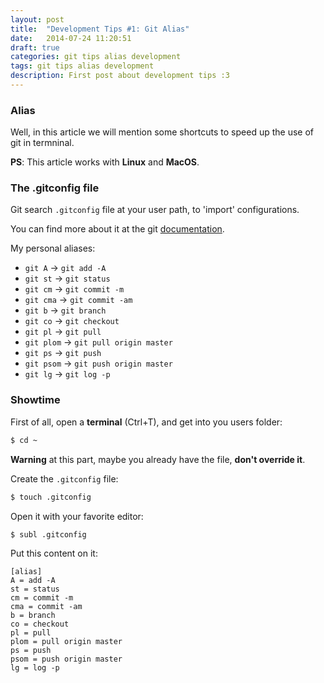 ```yaml
---
layout: post
title:  "Development Tips #1: Git Alias"
date:   2014-07-24 11:20:51
draft: true
categories: git tips alias development
tags: git tips alias development
description: First post about development tips :3
---
```


### Alias

Well, in this article we will mention some shortcuts to speed up the use of git in termninal.

**PS**: This article works with **Linux** and **MacOS**. 

### The .gitconfig file

Git search ``.gitconfig`` file at your user path, to 'import' configurations.

You can find more about it at the git [documentation](http://git-scm.com/docs/git-config).

My personal aliases:

*  ``git A`` -> ``git add -A``
*  ``git st`` -> ``git status``
*  ``git cm`` -> ``git commit -m``
*  ``git cma`` -> ``git commit -am``
*  ``git b`` -> ``git branch``
*  ``git co`` -> ``git checkout``
*  ``git pl`` -> ``git pull``
*  ``git plom`` -> ``git pull origin master``
*  ``git ps`` -> ``git push``
*  ``git psom`` -> ``git push origin master``
*  ``git lg`` -> ``git log -p``

### Showtime

First of all, open a **terminal** (Ctrl+T), and get into you users folder:

```bash
$ cd ~
```

**Warning** at this part, maybe you already have the file, **don't override it**.

Create the ``.gitconfig`` file:

```bash
$ touch .gitconfig
```

Open it with your favorite editor:

```bash
$ subl .gitconfig
```

Put this content on it:

```
[alias]
A = add -A 
st = status
cm = commit -m 
cma = commit -am 
b = branch
co = checkout
pl = pull
plom = pull origin master
ps = push
psom = push origin master
lg = log -p
```